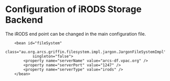 # Configuration of iRODS Storage Backend #
The iRODS end point can be changed in the main configuration file.
```
    <bean id="fileSystem"
            class="au.org.arcs.griffin.filesystem.impl.jargon.JargonFileSystemImpl"
            singleton="false">
        <property name="serverName" value="arcs-df.vpac.org" />
        <property name="serverPort" value="1247" />
        <property name="serverType" value="irods" />
    </bean>
```